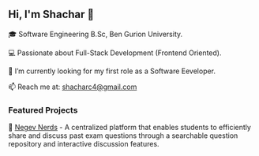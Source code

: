 ## Hi, I'm Shachar 👋  

🎓 Software Engineering B.Sc, Ben Gurion University.

💻 Passionate about Full-Stack Development (Frontend Oriented).

🔭 I’m currently looking for my first role as a Software Eeveloper.

📫 Reach me at: [shacharc4@gmail.com](mailto:shacharc4@gmail.com)  

### Featured Projects  
🚀 [Negev Nerds](https://github.com/davidvolo/NegevNerds) - A centralized platform that enables students to efficiently share and discuss past exam questions through a searchable question repository and interactive discussion features.
